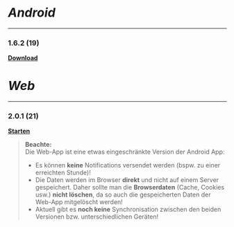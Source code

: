 # _Android_
---
### 1.6.2 (19)
**[Download](https://dl.dropboxusercontent.com/s/ys58p1fa680vhm1/app-release-1.6.2.apk)**

# _Web_
---
### 2.0.1 (21)
**[Starten](https://tibo-16.github.io/app)**

> **Beachte:**  
> Die Web-App ist eine etwas eingeschränkte Version der Android App:
> * Es können **keine** Notifications versendet werden (bspw. zu einer erreichten Stunde)!
> * Die Daten werden im Browser **direkt** und nicht auf einem Server gespeichert. Daher sollte man die **Browserdaten** (Cache, Cookies usw.) **nicht löschen**, da so auch die gespeicherten Daten der Web-App mitgelöscht werden!
> * Aktuell gibt es **noch keine** Synchronisation zwischen den beiden Versionen bzw. unterschiedlichen Geräten!